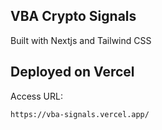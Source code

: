 ## VBA Crypto Signals

Built with Nextjs and Tailwind CSS

## Deployed on Vercel

Access URL:

```
https://vba-signals.vercel.app/
```
